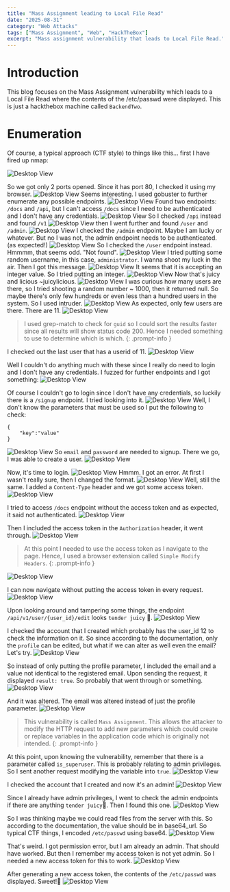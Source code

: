 ```yaml
---
title: "Mass Assignment leading to Local File Read"
date: "2025-08-31"
category: "Web Attacks"
tags: ["Mass Assignment", "Web", "HackTheBox"]
excerpt: "Mass assignment vulnerability that leads to Local File Read."
---
```


# Introduction
This blog focuses on the Mass Assignment vulnerability which leads to a Local File Read where the contents of the /etc/passwd were displayed. This is just a hackthebox machine called `BackendTwo`.

# Enumeration
Of course, a typical approach (CTF style) to things like this... first I have fired up nmap:

![Desktop View](/backendtwo/1.png)

So we got only 2 ports opened. Since it has port 80, I checked it using my browser.
![Desktop View](/backendtwo/2.png)
Seems interesting. I used gobuster to further enumerate any possible endpoints.
![Desktop View](/backendtwo/3.png)
Found two endpoints: `/docs` and `/api`, but I can't access `/docs` since I need to be authenticated and I don't have any credentials. 
![Desktop View](/backendtwo/4.png)
So I checked `/api` instead and found `/v1`
![Desktop View](/backendtwo/5.png)
then I went further and found `/user` and `/admin`. 
![Desktop View](/backendtwo/6.png)
I checked the `/admin` endpoint. Maybe I am lucky or whatever. But no I was not, the admin endpoint needs to be authenticated. (as expected!)
![Desktop View](/backendtwo/7.png)
So I checked the `/user` endpoint instead. Hmmmm, that seems odd. "Not found".
![Desktop View](/backendtwo/8.png)
I tried putting some random username, in this case, `administrator`. I wanna shoot my luck in the air. Then I got this message.
![Desktop View](/backendtwo/9.png)
It seems that it is accepting an integer value. So I tried putting an integer.
![Desktop View](/backendtwo/10.png)
Now that's juicy and licious ~juicylicious. 
![Desktop View](/backendtwo/11.png)
I was curious how many users are there, so I tried shooting a random number ~ 1000, then it returned null. So maybe there's only few hundreds or even less than a hundred users in the system. So I used intruder.
![Desktop View](/backendtwo/12.png)
As expected, only few users are there. There are 11.
![Desktop View](/backendtwo/13.png)
> I used grep-match to check for `guid` so I could sort the results faster since all results will show status code 200. Hence I needed something to use to determine which is which.
{: .prompt-info }

I checked out the last user that has a userid of 11.
![Desktop View](/backendtwo/14.png)

Well I couldn't do anything much with these since I really do need to login and I don't have any credentials. I fuzzed for further endpoints and I got something:
![Desktop View](/backendtwo/15.png)

Of course I couldn't go to login since I don't have any credentials, so luckily there is a `/signup` endpoint. I tried looking into it.
![Desktop View](/backendtwo/16.png)
Well, I don't know the parameters that must be used so I put the following to check:

```
{
    "key":"value"
}

```

![Desktop View](/backendtwo/17.png)
So `email` and `password` are needed to signup. There we go, I was able to create a user.
![Desktop View](/backendtwo/18.png)

Now, it's time to login.
![Desktop View](/backendtwo/19.png)
Hmmm. I got an error. At first I wasn't really sure, then I changed the format.
![Desktop View](/backendtwo/20.png)
Well, still the same. I added a `Content-Type` header and we got some access token.
![Desktop View](/backendtwo/21.png)

I tried to access `/docs` endpoint without the access token and as expected, it said not authenticated.
![Desktop View](/backendtwo/22.png)

Then I included the access token in the `Authorization` header, it went through.
![Desktop View](/backendtwo/23.png)

> At this point I needed to use the access token as I navigate to the page. Hence, I used a browser extension called `Simple Modify Headers`.
{: .prompt-info }

![Desktop View](/backendtwo/24.png)

I can now navigate without putting the access token in every request.
![Desktop View](/backendtwo/25.png)

Upon looking around and tampering some things, the endpoint `/api/v1/user/{user_id}/edit`  looks `tender juicy` 🌭. 
![Desktop View](/backendtwo/26.png)

I checked the account that I created which probably has the user_id 12 to check the information on it. So since according to the documentation, only the `profile` can be edited, but what if we can alter as well even the email? Let's try.
![Desktop View](/backendtwo/27.png)

So instead of only putting the profile parameter, I included the email and a value not identical to the registered email. Upon sending the request, it displayed `result: true`. So probably that went through or something.
![Desktop View](/backendtwo/28.png)

And it was altered. The email was altered instead of just the profile parameter. 
![Desktop View](/backendtwo/29.png)

> This vulnerability is called `Mass Assignment`. This allows the attacker to modify the HTTP request to add new parameters which could create or replace variables in the application code which is originally not intended.
{: .prompt-info }

At this point, upon knowing the vulnerability, remember that there is a parameter called `is_superuser`. This is probably relating to admin privileges. So I sent another request modifying the variable into `true`. 
![Desktop View](/backendtwo/30.png)

I checked the account that I created and now it's an admin!
![Desktop View](/backendtwo/31.png)

Since I already have admin privileges, I went to check the admin endpoints if there are anything `tender juicy`🌭. Then I found this one.
![Desktop View](/backendtwo/32.png)

So I was thinking maybe we could read files from the server with this. So according to the documentation, the value should be in base64_url. So typical CTF things, I encoded `/etc/passwd` using base64. 
![Desktop View](/backendtwo/33.png)

That's weird. I got permission error, but I am already an admin. That should have worked. But then I remember my access token is not yet admin. So I needed a new access token for this to work.
![Desktop View](/backendtwo/34.png)

After generating a new access token, the contents of the `/etc/passwd` was displayed. Sweet!🌭
![Desktop View](/backendtwo/35.png)